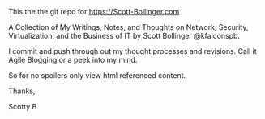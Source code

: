 This the the git repo for https://Scott-Bollinger.com

A Collection of My Writings, Notes, and Thoughts on Network, Security, Virtualization, and the Business of IT by Scott Bollinger @kfalconspb.

I commit and push through out my thought processes and revisions. Call it Agile Blogging or a peek into my mind.

So for no spoilers only view html referenced content.

Thanks,

Scotty B

